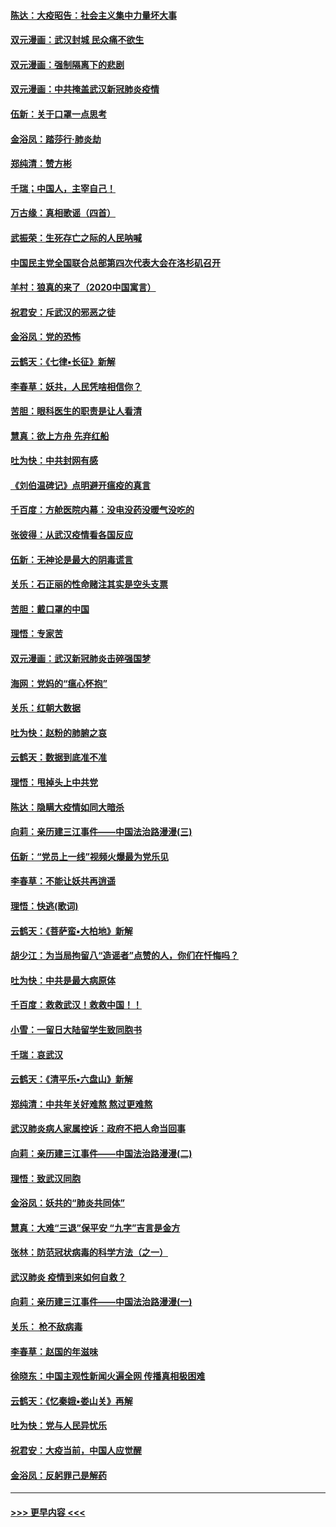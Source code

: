 #### [陈达：大疫昭告：社会主义集中力量坏大事](../pages/nsc993/n11859419.md?t=02111844) 
#### [双元漫画：武汉封城 民众痛不欲生](../pages/nsc993/n11859287.md?t=02111844) 
#### [双元漫画：强制隔离下的悲剧](../pages/nsc993/n11859244.md?t=02111844) 
#### [双元漫画：中共掩盖武汉新冠肺炎疫情](../pages/nsc993/n11858249.md?t=02111844) 
#### [伍新：关于口罩一点思考](../pages/nsc993/n11859195.md?t=02111844) 
#### [金浴凤：踏莎行‧肺炎劫](../pages/nsc993/n11858227.md?t=02111844) 
#### [郑纯清：赞方彬](../pages/nsc993/n11856803.md?t=02111844) 
#### [千瑞；中国人，主宰自己！](../pages/nsc993/n11856793.md?t=02111844) 
#### [万古缘：真相歌谣（四首）](../pages/nsc993/n11856263.md?t=02111844) 
#### [武振荣：生死存亡之际的人民呐喊](../pages/nsc993/n11856256.md?t=02111844) 
#### [中国民主党全国联合总部第四次代表大会在洛杉矶召开](../pages/nsc993/n11856344.md?t=02111844) 
#### [羊村：狼真的来了（2020中国寓言）](../pages/nsc993/n11856229.md?t=02111844) 
#### [祝君安：斥武汉的邪恶之徒](../pages/nsc993/n11855861.md?t=02111844) 
#### [金浴凤：党的恐怖](../pages/nsc993/n11855849.md?t=02111844) 
#### [云鹤天：《七律▪长征》新解](../pages/nsc993/n11855479.md?t=02111844) 
#### [李春草：妖共，人民凭啥相信你？](../pages/nsc993/n11855196.md?t=02111844) 
#### [苦胆：眼科医生的职责是让人看清](../pages/nsc993/n11853840.md?t=02111844) 
#### [慧真：欲上方舟 先弃红船](../pages/nsc993/n11853483.md?t=02111844) 
#### [吐为快：中共封网有感](../pages/nsc993/n11852575.md?t=02111844) 
#### [《刘伯温碑记》点明避开瘟疫的真言](../pages/nsc993/n11852128.md?t=02111844) 
#### [千百度：方舱医院内幕：没电没药没暖气没吃的](../pages/nsc993/n11850211.md?t=02111844) 
#### [张彼得：从武汉疫情看各国反应](../pages/nsc993/n11850102.md?t=02111844) 
#### [伍新：无神论是最大的阴毒谎言](../pages/nsc993/n11846129.md?t=02111844) 
#### [关乐：石正丽的性命赌注其实是空头支票](../pages/nsc993/n11846109.md?t=02111844) 
#### [苦胆：戴口罩的中国](../pages/nsc993/n11845576.md?t=02111844) 
#### [理悟：专家苦](../pages/nsc993/n11845564.md?t=02111844) 
#### [双元漫画：武汉新冠肺炎击碎强国梦](../pages/nsc993/n11843320.md?t=02111844) 
#### [海网：党妈的“瘟心怀抱”](../pages/nsc993/n11840740.md?t=02111844) 
#### [关乐：红朝大数据](../pages/nsc993/n11840675.md?t=02111844) 
#### [吐为快：赵粉的肺腑之哀](../pages/nsc993/n11840618.md?t=02111844) 
#### [云鹤天：数据到底准不准](../pages/nsc993/n11840325.md?t=02111844) 
#### [理悟：甩掉头上中共党](../pages/nsc993/n11838826.md?t=02111844) 
#### [陈达：隐瞒大疫情如同大暗杀](../pages/nsc993/n11838771.md?t=02111844) 
#### [向莉：亲历建三江事件——中国法治路漫漫(三)](../pages/nsc993/n11831825.md?t=02111844) 
#### [伍新：“党员上一线”视频火爆最为党乐见](../pages/nsc993/n11838200.md?t=02111844) 
#### [李春草：不能让妖共再逍遥](../pages/nsc993/n11838102.md?t=02111844) 
#### [理悟：快逃(歌词)](../pages/nsc993/n11838083.md?t=02111844) 
#### [云鹤天：《菩萨蛮▪大柏地》新解](../pages/nsc993/n11838059.md?t=02111844) 
#### [胡少江：为当局拘留八“造谣者”点赞的人，你们在忏悔吗？](../pages/nsc993/n11836801.md?t=02111844) 
#### [吐为快：中共是最大病原体](../pages/nsc993/n11836748.md?t=02111844) 
#### [千百度：救救武汉！救救中国！！](../pages/nsc993/n11836145.md?t=02111844) 
#### [小雪：一留日大陆留学生致同胞书](../pages/nsc993/n11834624.md?t=02111844) 
#### [千瑞：哀武汉](../pages/nsc993/n11833647.md?t=02111844) 
#### [云鹤天：《清平乐▪六盘山》新解](../pages/nsc993/n11833611.md?t=02111844) 
#### [郑纯清：中共年关好难熬 熬过更难熬](../pages/nsc993/n11833489.md?t=02111844) 
#### [武汉肺炎病人家属控诉：政府不把人命当回事](../pages/nsc993/n11833205.md?t=02111844) 
#### [向莉：亲历建三江事件——中国法治路漫漫(二)](../pages/nsc993/n11829102.md?t=02111844) 
#### [理悟：致武汉同胞](../pages/nsc993/n11831522.md?t=02111844) 
#### [金浴凤：妖共的“肺炎共同体”](../pages/nsc993/n11829448.md?t=02111844) 
#### [慧真：大难“三退”保平安 “九字”吉言是金方](../pages/nsc993/n11829501.md?t=02111844) 
#### [张林：防范冠状病毒的科学方法（之一）](../pages/nsc993/n11828618.md?t=02111844) 
#### [武汉肺炎 疫情到来如何自救？](../pages/nsc993/n11827632.md?t=02111844) 
#### [向莉：亲历建三江事件——中国法治路漫漫(一)](../pages/nsc993/n11827190.md?t=02111844) 
#### [关乐： 枪不敌病毒](../pages/nsc993/n11826746.md?t=02111844) 
#### [李春草：赵国的年滋味](../pages/nsc993/n11826321.md?t=02111844) 
#### [徐晓东：中国主观性新闻火遍全网 传播真相极困难](../pages/nsc993/n11826508.md?t=02111844) 
#### [云鹤天：《忆秦娥▪娄山关》再解](../pages/nsc993/n11824682.md?t=02111844) 
#### [吐为快：党与人民异忧乐](../pages/nsc993/n11824660.md?t=02111844) 
#### [祝君安：大疫当前，中国人应觉醒](../pages/nsc993/n11821946.md?t=02111844) 
#### [金浴凤：反躬罪己是解药](../pages/nsc993/n11820280.md?t=02111844) 

----
#### [ >>> 更早内容 <<< ](../indexes/nsc993-earlier.md)
